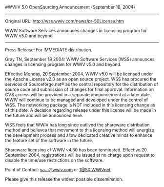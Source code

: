 #WWIV 5.0 OpenSourcing Announcement (September 18, 2004)
***

Original URL: http://wss.wwiv.com/news/pr-50License.htm

WWIV Software Services announces changes in licensing program for
WWIV v5.0 and beyond

--------------------------------------------------------------------------------

Press Release: For IMMEDIATE distribution.

Gray TN, September 18 2004: WWIV Software Services (WSS) announces changes
in licensing program for
WWIV v5.0 and beyond.

Effective Monday, 20 September 2004, WWIV v5.0 will be licensed under the
Apache License v2.0 as an open source project.  WSS has procured the
services of Sourceforge.net® as the central repository for the distribution
of source code and submission of changes for final approval.  Information on
CVS access will be provided in a separate announcement at a later date.
WWIV will continue to be managed and developed under the control of WSS. The
networking package is NOT included in this licensing change as of this date.
A decision regarding release under this license will be made in the future
and will be announced here.

WSS feels that WWIV has long since outlived the shareware distribution
method and believes that movement to this licensing method will energize the
development process and allow dedicated creative minds to enhance the
feature set of the software in the future.

Shareware licensing of WWIV v4.30 has been terminated.  Effective 20
September 2004, registrations will be issued at no charge upon request to
disable the time/use restrictions on the software.

Point of Contact: sa...@wwiv.com or 1@50.WWIVnet

Please give this release the widest possible dissemination.